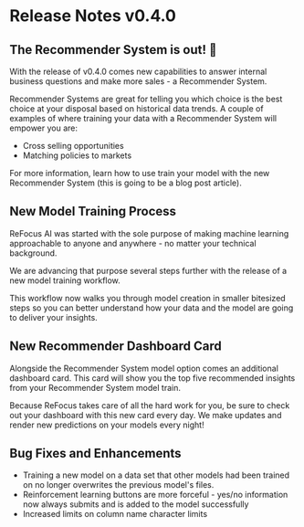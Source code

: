 # Release Notes v0.4.0

## The Recommender System is out! 🚀

With the release of v0.4.0 comes new capabilities to answer internal business questions and make more sales - a Recommender System. 

Recommender Systems are great for telling you which choice is the best choice at your disposal based on historical data trends. A couple of examples of where training your data with a Recommender System will empower you are:

- Cross selling opportunities
- Matching policies to markets

For more information, learn how to use train your model with the new Recommender System (this is going to be a blog post article).

## New Model Training Process

ReFocus AI was started with the sole purpose of making machine learning approachable to anyone and anywhere - no matter your technical background.

We are advancing that purpose several steps further with the release of a new model training workflow. 

This workflow now walks you through model creation in smaller bitesized steps so you can better understand how your data and the model are going to deliver your insights.

## New Recommender Dashboard Card

Alongside the Recommender System model option comes an additional dashboard card. This card will show you the top five recommended insights from your Recommender System model train. 

Because ReFocus takes care of all the hard work for you, be sure to check out your dashboard with this new card every day. We make updates and render new predictions on your models every night!

## Bug Fixes and Enhancements

- Training a new model on a data set that other models had been trained on no longer overwrites the previous model's files. 
- Reinforcement learning buttons are more forceful - yes/no information now always submits and is added to the model successfully
- Increased limits on column name character limits

